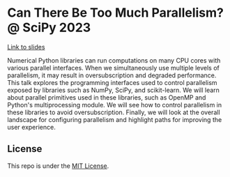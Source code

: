 # Can There Be Too Much Parallelism? @ SciPy 2023

[Link to slides](https://thomasjpfan.github.io/scipy-2023-too-parallel/)

Numerical Python libraries can run computations on many CPU cores with various parallel interfaces. When we simultaneously use multiple levels of parallelism, it may result in oversubscription and degraded performance. This talk explores the programming interfaces used to control parallelism exposed by libraries such as NumPy, SciPy, and scikit-learn. We will learn about parallel primitives used in these libraries, such as OpenMP and Python's multiprocessing module. We will see how to control parallelism in these libraries to avoid oversubscription. Finally, we will look at the overall landscape for configuring parallelism and highlight paths for improving the user experience.

## License

This repo is under the [MIT License](LICENSE).
